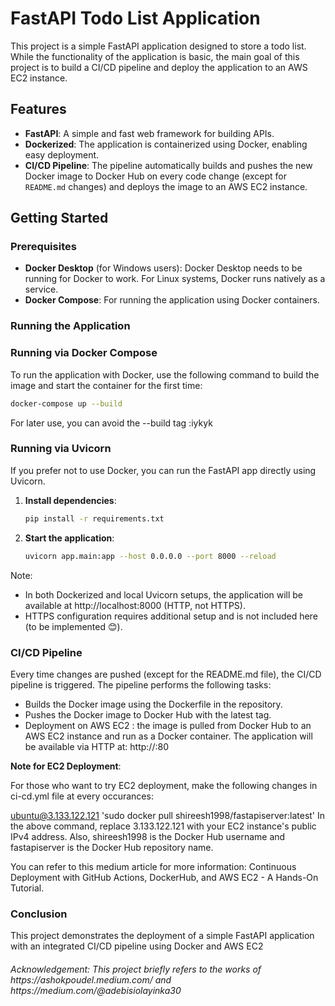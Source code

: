 # FastAPI Todo List Application

This project is a simple FastAPI application designed to store a todo list. While the functionality of the application is basic, the main goal of this project is to build a CI/CD pipeline and deploy the application to an AWS EC2 instance. 

## Features
- **FastAPI**: A simple and fast web framework for building APIs.
- **Dockerized**: The application is containerized using Docker, enabling easy deployment.
- **CI/CD Pipeline**: The pipeline automatically builds and pushes the new Docker image to Docker Hub on every code change (except for `README.md` changes) and deploys the image to an AWS EC2 instance.


## Getting Started

### Prerequisites

- **Docker Desktop** (for Windows users): Docker Desktop needs to be running for Docker to work. For Linux systems, Docker runs natively as a service.
- **Docker Compose**: For running the application using Docker containers.

### Running the Application

### Running via Docker Compose

To run the application with Docker, use the following command to build the image and start the container for the first time:

```bash
docker-compose up --build
```
For later use, you can avoid the --build tag :iykyk

### Running via Uvicorn

If you prefer not to use Docker, you can run the FastAPI app directly using Uvicorn.

1. **Install dependencies**:
   ```bash
   pip install -r requirements.txt
   ```

2. **Start the application**:
    ```bash
    uvicorn app.main:app --host 0.0.0.0 --port 8000 --reload
    ```

Note:
- In both Dockerized and local Uvicorn setups, the application will be available at http://localhost:8000 (HTTP, not HTTPS).
- HTTPS configuration requires additional setup and is not included here (to be implemented 😊).


### CI/CD Pipeline
Every time changes are pushed (except for the README.md file), the CI/CD pipeline is triggered. The pipeline performs the following tasks:

- Builds the Docker image using the Dockerfile in the repository.
- Pushes the Docker image to Docker Hub with the latest tag.
- Deployment on AWS EC2 : the image is pulled from Docker Hub to an AWS EC2 instance and run as a Docker container. The application will be available via HTTP at: http://<public-ipv4-ec2>:80


**Note for EC2 Deployment**: 

For those who want to try EC2 deployment, make the following changes in ci-cd.yml file at every occurances:

ubuntu@3.133.122.121 'sudo docker pull shireesh1998/fastapiserver:latest'
In the above command, replace 3.133.122.121 with your EC2 instance's public IPv4 address. Also, shireesh1998 is the Docker Hub username and fastapiserver is the Docker Hub repository name.

You can refer to this medium article for more information: Continuous Deployment with GitHub Actions, DockerHub, and AWS EC2 - A Hands-On Tutorial.

### Conclusion
This project demonstrates the deployment of a simple FastAPI application with an integrated CI/CD pipeline using Docker and AWS EC2


<h6>Acknowledgement: This project briefly refers to the works of https://ashokpoudel.medium.com/ and https://medium.com/@adebisiolayinka30<h6>